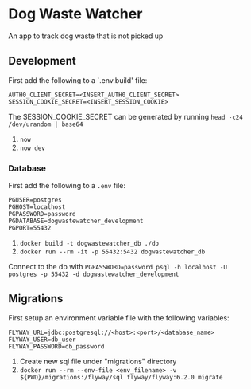 # Dog Waste Watcher
An app to track dog waste that is not picked up

## Development
First add the following to a `.env.build' file:
```
AUTH0_CLIENT_SECRET=<INSERT_AUTH0_CLIENT_SECRET>
SESSION_COOKIE_SECRET=<INSERT_SESSION_COOKIE>
```

The SESSION_COOKIE_SECRET can be generated by running `head -c24 /dev/urandom | base64`

1. `now`
1. `now dev`

### Database
First add the following to a `.env` file:
```
PGUSER=postgres
PGHOST=localhost
PGPASSWORD=password
PGDATABASE=dogwastewatcher_development
PGPORT=55432
```

1. `docker build -t dogwastewatcher_db ./db`
1. `docker run --rm -it -p 55432:5432 dogwastewatcher_db`

Connect to the db with `PGPASSWORD=password psql -h localhost -U postgres -p 55432 -d dogwastewatcher_development`

## Migrations
First setup an environment variable file with the following variables:
```
FLYWAY_URL=jdbc:postgresql://<host>:<port>/<database_name>
FLYWAY_USER=db_user
FLYWAY_PASSWORD=db_password
```

1. Create new sql file under "migrations" directory
1. `docker run --rm --env-file <env_filename> -v ${PWD}/migrations:/flyway/sql flyway/flyway:6.2.0 migrate`